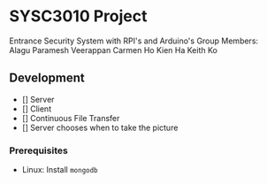 # SYSC3010 Project
Entrance Security System with RPI's and Arduino's
Group Members:	
Alagu Paramesh Veerappan
Carmen Ho
Kien Ha
Keith Ko

## Development
- [] Server
- [] Client
- [] Continuous File Transfer
- [] Server chooses when to take the picture

### Prerequisites

* Linux: Install `mongodb`

